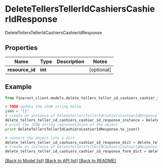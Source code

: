# DeleteTellersTellerIdCashiersCashierIdResponse

DeleteTellersTellerIdCashiersCashierIdResponse

## Properties

Name | Type | Description | Notes
------------ | ------------- | ------------- | -------------
**resource_id** | **int** |  | [optional] 

## Example

```python
from fineract_client.models.delete_tellers_teller_id_cashiers_cashier_id_response import DeleteTellersTellerIdCashiersCashierIdResponse

# TODO update the JSON string below
json = "{}"
# create an instance of DeleteTellersTellerIdCashiersCashierIdResponse from a JSON string
delete_tellers_teller_id_cashiers_cashier_id_response_instance = DeleteTellersTellerIdCashiersCashierIdResponse.from_json(json)
# print the JSON string representation of the object
print DeleteTellersTellerIdCashiersCashierIdResponse.to_json()

# convert the object into a dict
delete_tellers_teller_id_cashiers_cashier_id_response_dict = delete_tellers_teller_id_cashiers_cashier_id_response_instance.to_dict()
# create an instance of DeleteTellersTellerIdCashiersCashierIdResponse from a dict
delete_tellers_teller_id_cashiers_cashier_id_response_form_dict = delete_tellers_teller_id_cashiers_cashier_id_response.from_dict(delete_tellers_teller_id_cashiers_cashier_id_response_dict)
```
[[Back to Model list]](../README.md#documentation-for-models) [[Back to API list]](../README.md#documentation-for-api-endpoints) [[Back to README]](../README.md)


